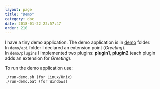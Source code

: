 ```yaml
---
layout: page
title: "Demo"
category: doc
date: 2018-01-22 22:57:47
order: 210
---
```


I have a tiny demo application. The demo application is in [demo](https://github.com/srbala/srbala/tree/master/demo) folder.  
In `demo/api` folder I declared an extension point (_Greeting_).  
In `demo/plugins` I implemented two plugins: __plugin1__, __plugin2__ (each plugin adds an extension for _Greeting_).  

To run the demo application use:  

```
./run-demo.sh (for Linux/Unix)
./run-demo.bat (for Windows)
```
